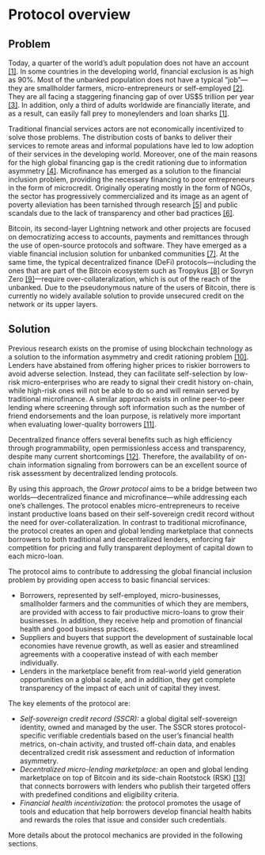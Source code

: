 # Protocol overview

## Problem

Today, a quarter of the world’s adult population does not have an account [[1]](#bookmark=id.bfrz3agnh7dk). In some countries in the developing world, financial exclusion is as high as 90%. Most of the unbanked population does not have a typical “job”—they are smallholder farmers, micro-entrepreneurs or self-employed [[2]](#bookmark=id.t60acdvb1a1s). They are all facing a staggering financing gap of over US$5 trillion per year [[3]](#bookmark=id.zb1wngbhfl3j). In addition, only a third of adults worldwide are financially literate, and as a result, can easily fall prey to moneylenders and loan sharks [[1]](#bookmark=id.bfrz3agnh7dk).

Traditional financial services actors are not economically incentivized to solve those problems. The distribution costs of banks to deliver their services to remote areas and informal populations have led to low adoption of their services in the developing world. Moreover, one of the main reasons for the high global financing gap is the credit rationing due to information asymmetry [[4]](#bookmark=id.4hli6wam7ywa). Microfinance has emerged as a solution to the financial inclusion problem, providing the necessary financing to poor entrepreneurs in the form of microcredit. Originally operating mostly in the form of NGOs, the sector has progressively commercialized and its image as an agent of poverty alleviation has been tarnished through research [[5]](#bookmark=id.9l1qiem2c68u) and public scandals due to the lack of transparency and other bad practices [[6]](#bookmark=id.xvjl6ajilywm).

Bitcoin, its second-layer Lightning network and other projects are focused on democratizing access to accounts, payments and remittances through the use of open-source protocols and software. They have emerged as a viable financial inclusion solution for unbanked communities [[7]](#bookmark=id.3hmckpk728yb). At the same time, the typical decentralized finance (DeFi) protocols—including the ones that are part of the Bitcoin ecosystem such as Tropykus [[8]](#bookmark=id.lsirj56u4q03) or Sovryn Zero [[9]](#bookmark=id.br7l6xhssmuh)—require over-collateralization, which is out of the reach of the unbanked. Due to the pseudonymous nature of the users of Bitcoin, there is currently no widely available solution to provide unsecured credit on the network or its upper layers.


## Solution

Previous research exists on the promise of using blockchain technology as a solution to the information asymmetry and credit rationing problem [[10]](#bookmark=id.l3piqohtidr4). Lenders have abstained from offering higher prices to riskier borrowers to avoid adverse selection. Instead, they can facilitate self-selection by low-risk micro-enterprises who are ready to signal their credit history on-chain, while high-risk ones will not be able to do so and will remain served by traditional microfinance. A similar approach exists in online peer-to-peer lending where screening through soft information such as the number of friend endorsements and the loan purpose, is relatively more important when evaluating lower-quality borrowers [[11]](#bookmark=id.1jw74478exu5).

Decentralized finance offers several benefits such as high efficiency through programmability, open permissionless access and transparency, despite many current shortcomings [[12]](#bookmark=id.tk1wki9kuvwj). Therefore, the availability of on-chain information signaling from borrowers can be an excellent source of risk assessment by decentralized lending protocols.

By using this approach, the _Growr protocol_ aims to be a bridge between two worlds—decentralized finance and microfinance—while addressing each one’s challenges. The protocol enables micro-entrepreneurs to receive instant productive loans based on their self-sovereign credit record without the need for over-collateralization. In contrast to traditional microfinance, the protocol creates an open and global lending marketplace that connects borrowers to both traditional and decentralized lenders, enforcing fair competition for pricing and fully transparent deployment of capital down to each micro-loan.

The protocol aims to contribute to addressing the global financial inclusion problem by providing open access to basic financial services:



* Borrowers, represented by self-employed, micro-businesses, smallholder farmers and the communities of which they are members, are provided with access to fair productive micro-loans to grow their businesses. In addition, they receive help and promotion of financial health and good business practices.
* Suppliers and buyers that support the development of sustainable local economies have revenue growth, as well as easier and streamlined agreements with a cooperative instead of with each member individually.
* Lenders in the marketplace benefit from real-world yield generation opportunities on a global scale, and in addition, they get complete transparency of the impact of each unit of capital they invest.

The key elements of the protocol are:


* _Self-sovereign credit record (SSCR):_ a global digital self-sovereign identity, owned and managed by the user. The SSCR stores protocol-specific verifiable credentials based on the user’s financial health metrics, on-chain activity, and trusted off-chain data, and enables decentralized credit risk assessment and reduction of information asymmetry.
* _Decentralized micro-lending marketplace:_ an open and global lending marketplace on top of Bitcoin and its side-chain Rootstock (RSK) [[13]](#bookmark=id.g3kb6c4k2ufd) that connects borrowers with lenders who publish their targeted offers with predefined conditions and eligibility criteria.
* _Financial health incentivization:_ the protocol promotes the usage of tools and education that help borrowers develop financial health habits and rewards the roles that issue and consider such credentials.

More details about the protocol mechanics are provided in the following sections.

